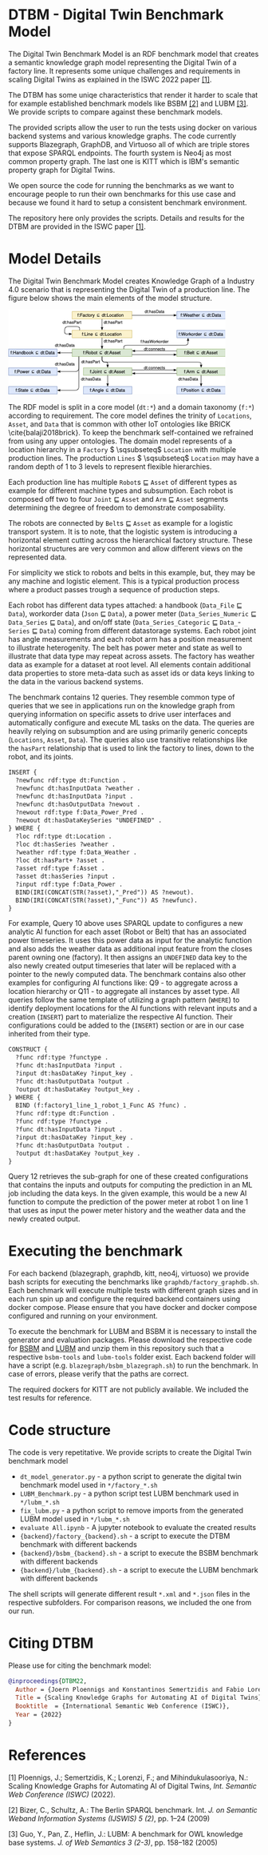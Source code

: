 # DTBM - Digital Twin Benchmark Model
The Digital Twin Benchmark Model is an RDF benchmark model that creates a semantic knowledge graph model representing the Digital Twin of a factory line. It represents some unique challenges and requirements in scaling Digital Twins as explained in the ISWC 2022 paper [[1]](#1).

The DTBM has some uniqe characteristics that render it harder to scale that for example established benchmark models like BSBM [[2]](#2) and LUBM [[3]](#3). We provide scripts to compare against these benchmark models.

The provided scripts allow the user to run the tests using docker on various backend systems and various knowledge graphs. The code currently supports Blazegraph, GraphDB, and Virtuoso all of which are triple stores that expose SPARQL endpoints. The fourth system is Neo4j as most common property graph. The last one is KITT which is IBM's semantic property graph for Digital Twins.

We open source the code for running the benchmarks as we want to encourage people to run their own benchmarks for this use case and because we found it hard to setup a consistent benchmark environment.

The repository here only provides the scripts. Details and results for the DTBM are provided in the ISWC paper [[1]](#1).

# Model Details

The Digital Twin Benchmark Model creates Knowledge Graph of a Industry 4.0 scenario that is representing the Digital Twin of a production line. The figure below shows the main elements of the model structure.

![Digital Twin Benchmark Model Structure](model.png)

The RDF model is split in a core model (`dt:*`) and a domain taxonomy (`f:*`) according to requirement. The core model defines the trinity of `Locations`, `Asset`, and `Data` that is common with other IoT ontologies like BRICK \cite{balaji2018brick}. To keep the benchmark self-contained we refrained from using any upper ontologies. The domain model represents of a location hierarchy in a `Factory` $ \sqsubseteq$ `Location` with multiple production lines. The production `Lines` $ \sqsubseteq$ `Location` may have a random depth of 1 to 3 levels to represent flexible hierarchies.

Each production line has multiple `Robot`s $\sqsubseteq$ `Asset` of different types as example for different machine types and subsumption. Each robot is composed off two to four `Joint` $\sqsubseteq$ `Asset` and `Arm` $\sqsubseteq$ `Asset` segments determining the degree of freedom to demonstrate composability.

The robots are connected by `Belt`s $\sqsubseteq$ `Asset` as example for a logistic transport system. It is to note, that the logistic system is introducing a horizontal element cutting across the hierarchical factory structure. These horizontal structures are very common and allow different views on the represented data.

For simplicity we stick to robots and belts in this example, but, they may be any machine and logistic element. This is a typical production process where a product passes trough a sequence of production steps.

Each robot has different data types attached: a handbook (`Data_File` $\sqsubseteq$ `Data`), workorder data (`Json` $\sqsubseteq$ `Data`), a power meter (`Data_Series_Numeric` $\sqsubseteq$ `Data_Series` $\sqsubseteq$ `Data`), and on/off state (`Data_Series_Categoric` $\sqsubseteq$ `Data_`-`Series` $\sqsubseteq$ `Data`) coming from different datastorage systems. Each robot joint has angle measurements and each robot arm has a position measurement to illustrate heterogenity. The belt has power meter and state as well to illustrate that data type may repeat across assets. The factory has weather data as example for a dataset at root level. All elements contain additional data properties to store meta-data such as asset ids or data keys linking to the data in the various backend systems.

The benchmark contains 12 queries. They resemble common type of queries that we see in applications run on the knowledge graph from querying information on specific assets to drive user interfaces and automatically configure and execute ML tasks on the data. The queries are heavily relying on subsumption and are using primarily generic concepts (`Locations`, `Asset`, `Data`). The queries also use transitive relationships like the `hasPart` relationship that is used to link the factory to lines, down to the robot, and its joints.

```sparql
INSERT {
  ?newfunc rdf:type dt:Function .
  ?newfunc dt:hasInputData ?weather .
  ?newfunc dt:hasInputData ?input .
  ?newfunc dt:hasOutputData ?newout .
  ?newout rdf:type f:Data_Power_Pred .
  ?newout dt:hasDataKeySeries "UNDEFINED" .
} WHERE {
  ?loc rdf:type dt:Location .
  ?loc dt:hasSeries ?weather .
  ?weather rdf:type f:Data_Weather .
  ?loc dt:hasPart+ ?asset .
  ?asset rdf:type f:Asset .
  ?asset dt:hasSeries ?input .
  ?input rdf:type f:Data_Power .
  BIND(IRI(CONCAT(STR(?asset),"_Pred")) AS ?newout).
  BIND(IRI(CONCAT(STR(?asset),"_Func")) AS ?newfunc).
}
```

For example, Query 10 above uses SPARQL update to configures a new analytic AI function for each asset (Robot or Belt) that has an associated power timeseries. It uses this power data as input for the analytic function and also adds the weather data as additional input feature from the closes parent owning one (factory). It then assigns an `UNDEFINED` data key to the also newly created output timeseries that later will be replaced with a pointer to the newly computed data. The benchmark contains also other examples for configuring AI functions like: Q9 - to aggregate across a location hierarchy or Q11 - to aggregate all instances by asset type. All queries follow the same template of utilizing a graph pattern (`WHERE`) to identify deployment locations for the AI functions with relevant inputs and a creation (`INSERT`) part to materialize the respective AI function. Their configurations could be added to the (`INSERT`) section or are in our case inherited from their type.

```sparql
CONSTRUCT {
  ?func rdf:type ?functype .
  ?func dt:hasInputData ?input .
  ?input dt:hasDataKey ?input_key .
  ?func dt:hasOutputData ?output .
  ?output dt:hasDataKey ?output_key .
} WHERE {
  BIND (f:factory1_line_1_robot_1_Func AS ?func) .
  ?func rdf:type dt:Function .
  ?func rdf:type ?functype .
  ?func dt:hasInputData ?input .
  ?input dt:hasDataKey ?input_key .
  ?func dt:hasOutputData ?output .
  ?output dt:hasDataKey ?output_key .
}
```

Query 12 retrieves the sub-graph for one of these created configurations that contains the inputs and outputs for computing the prediction in an ML job including the data keys. In the given example, this would be a new AI function to compute the prediction of the power meter at robot 1 on line 1 that uses as input the power meter history and the weather data and the newly created output.


# Executing the benchmark

For each backend (blazegraph, graphdb, kitt, neo4j, virtuoso) we provide bash scripts for executing the benchmarks like `graphdb/factory_graphdb.sh`. Each benchmark will execute multiple tests with different graph sizes and in each run spin up and configure the required backend containers using docker compose. Please ensure that you have docker and docker compose configured and running on your environment.

To execute the benchmark for LUBM and BSBM it is necessary to install the generator and evaluation packages. Please download the respective code for [BSBM](http://wbsg.informatik.uni-mannheim.de/bizer/berlinsparqlbenchmark/) and [LUBM](http://swat.cse.lehigh.edu/projects/lubm/) and unzip them in this repository such that a respective `bsbm-tools` and `lubm-tools` folder exist. Each backend folder will have a script (e.g. `blazegraph/bsbm_blazegraph.sh`) to run the benchmark. In case of errors, please verify that the paths are correct.

The required dockers for KITT are not publicly available. We included the test results for reference.

# Code structure

The code is very repetitative. We provide scripts to create the Digital Twin benchmark model 

* `dt_model_generator.py` - a python script to generate the digital twin benchmark model used in `*/factory_*.sh`
* `LUBM_Benchmark.py` - a python script test LUBM benchmark used in `*/lubm_*.sh`
* `fix_lubm.py` - a python script to remove imports from the generated LUBM model used in `*/lubm_*.sh`
* `evaluate All.ipynb` - A jupyter notebook to evaluate the created results
* `{backend}/factory_{backend}.sh` - a script to execute the DTBM benchmark with different backends
* `{backend}/bsbm_{backend}.sh` - a script to execute the BSBM benchmark with different backends
* `{backend}/lubm_{backend}.sh` - a script to execute the LUBM benchmark with different backends

The shell scripts will generate different result `*.xml` and `*.json` files in the respective subfolders. For comparison reasons, we included the one from our run.

# Citing DTBM

Please use for citing the benchmark model:

```bibtex
@inproceedings{DTBM22,
  Author = {Joern Ploennigs and Konstantinos Semertzidis and Fabio Lorenzi and Nandana Mihindukulasooriya},
  Title = {Scaling Knowledge Graphs for Automating AI of Digital Twins},
  Booktitle  = {International Semantic Web Conference (ISWC)},
  Year = {2022}
}
```

# References
<a id="1">[1]</a> Ploennigs, J.; Semertzidis, K.; Lorenzi, F.; and Mihindukulasooriya, N.: Scaling Knowledge Graphs for Automating AI of Digital Twins, *Int. Semantic Web Conference (ISWC)* (2022).

<a id="2">[2]</a> Bizer, C., Schultz, A.: The Berlin SPARQL benchmark. Int. *J. on Semantic Weband Information Systems (IJSWIS) 5 (2)*, pp. 1–24 (2009)

<a id="3">[3]</a> Guo, Y., Pan, Z., Heflin, J.: LUBM: A benchmark for OWL knowledge base systems. *J. of Web Semantics 3 (2-3)*, pp. 158–182 (2005)
